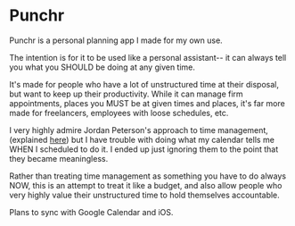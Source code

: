 # Punchr
Punchr is a personal planning app I made for my own use.

The intention is for it to be used like a personal assistant-- it can always tell you what you SHOULD be doing at any given time.

It's made for people who have a lot of unstructured time at their disposal, but want to keep up their productivity.  While it can manage firm appointments, places you MUST be at given times and places, it's far more made for freelancers, employees with loose schedules, etc.  

I very highly admire Jordan Peterson's approach to time management, (explained [here](https://www.youtube.com/watch?v=aVhj_phpAYQ)) but I have trouble with doing what my calendar tells me WHEN I scheduled to do it.  I ended up just ignoring them to the point that they became meaningless.

Rather than treating time management as something you have to do always NOW, this is an attempt to treat it like a budget, and also allow people who very highly value their unstructured time to hold themselves accountable.

Plans to sync with Google Calendar and iOS.